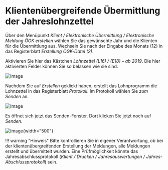 # Klientenübergreifende Übermittlung der Jahreslohnzettel

Über den Menüpunkt *Klient / Elektronische Übermittlung / Elektronische Meldung ÖGK erstellen* wählen Sie das gewünschte Jahr und die Klienten für die Übermittlung aus. Wechseln Sie nach der Eingabe des Monats (12) in das Registerblatt *Erstellung ÖGK-Datei (2)*.

Aktivieren Sie hier das Kästchen *Lohnzettel (L16) / (E18) – ab 2019*. Die hier aktivierten Felder können Sie so belassen wie sie sind.

![Image](<img/image194.png>)

Nachdem Sie auf *Erstellen* geklickt haben, erstellt das Lohnprogramm die Lohnzettel in das Registerblatt *Protokoll*. Im Protokoll wählen Sie *zum Senden* an.

![Image](<img/image195.png>)

Es öffnet sich jetzt das Senden-Fenster. Dort klicken Sie jetzt noch auf *Senden*.

![Image](<img/image196.png>){width="500"}

!!! warning "Hinweis"
    Bitte kontrollieren Sie in eigener Verantwortung, ob bei der klientenübergreifenden Erstellung der Meldungen, alle Meldungen erstellt und übermittelt wurden. Eine Prüfmöglichkeit könnte das Jahresabschlussprotokoll (*Klient / Drucken / Jahresauswertungen / Jahres-Abschlussprotokoll*) sein.